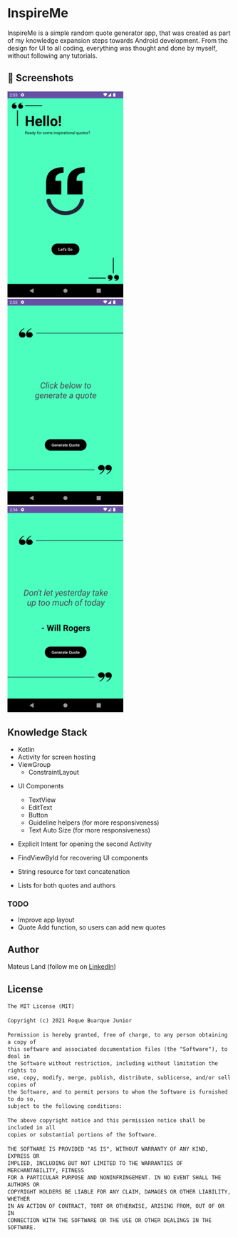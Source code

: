 # InspireMe

InspireMe is a simple random quote generator app, that was created as part of my knowledge expansion steps towards Android development. 
From the design for UI to all coding, everything was thought and done by myself, without following any tutorials.


## :camera_flash: Screenshots
<!-- You can add more screenshots here if you like -->
<img src="/app/result/login_screen.png" width="260">&emsp;<img src="/app/result/generate_quote_screen.png" width="260">&emsp;<img src="/app/result/quote_screen.png" width="260">

## Knowledge Stack
* Kotlin
* Activity for screen hosting
* ViewGroup
    * ConstraintLayout

- UI Components
    - TextView
    - EditText
    - Button
    - Guideline helpers (for more responsiveness)
    - Text Auto Size (for more responsiveness)

- Explicit Intent for opening the second Activity
- FindViewById for recovering UI components
- String resource for text concatenation
- Lists for both quotes and authors


### TODO
- Improve app layout
- Quote Add function, so users can add new quotes

## Author
Mateus Land (follow me on [LinkedIn](https://www.linkedin.com/in/maateusland/))

## License
```
The MIT License (MIT)

Copyright (c) 2021 Roque Buarque Junior

Permission is hereby granted, free of charge, to any person obtaining a copy of
this software and associated documentation files (the "Software"), to deal in
the Software without restriction, including without limitation the rights to
use, copy, modify, merge, publish, distribute, sublicense, and/or sell copies of
the Software, and to permit persons to whom the Software is furnished to do so,
subject to the following conditions:

The above copyright notice and this permission notice shall be included in all
copies or substantial portions of the Software.

THE SOFTWARE IS PROVIDED "AS IS", WITHOUT WARRANTY OF ANY KIND, EXPRESS OR
IMPLIED, INCLUDING BUT NOT LIMITED TO THE WARRANTIES OF MERCHANTABILITY, FITNESS
FOR A PARTICULAR PURPOSE AND NONINFRINGEMENT. IN NO EVENT SHALL THE AUTHORS OR
COPYRIGHT HOLDERS BE LIABLE FOR ANY CLAIM, DAMAGES OR OTHER LIABILITY, WHETHER
IN AN ACTION OF CONTRACT, TORT OR OTHERWISE, ARISING FROM, OUT OF OR IN
CONNECTION WITH THE SOFTWARE OR THE USE OR OTHER DEALINGS IN THE SOFTWARE.
```
